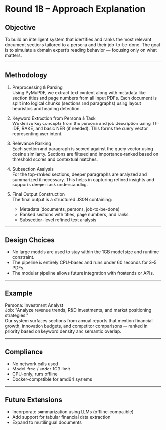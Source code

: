 
# Round 1B – Approach Explanation

##  Objective
To build an intelligent system that identifies and ranks the most relevant document sections tailored to a persona and their job-to-be-done. The goal is to simulate a domain expert’s reading behavior — focusing only on what matters.

---

##  Methodology

1. Preprocessing & Parsing  
   Using PyMuPDF, we extract text content along with metadata like section titles and page numbers from all input PDFs. Each document is split into logical chunks (sections and paragraphs) using layout heuristics and heading detection.

2. Keyword Extraction from Persona & Task  
   We derive key concepts from the persona and job description using TF-IDF, RAKE, and basic NER (if needed). This forms the query vector representing user intent.

3. Relevance Ranking  
   Each section and paragraph is scored against the query vector using cosine similarity. Sections are filtered and importance-ranked based on threshold scores and contextual matches.

4. Subsection Analysis  
   For the top-ranked sections, deeper paragraphs are analyzed and summarized if necessary. This helps in capturing refined insights and supports deeper task understanding.

5. Final Output Construction  
   The final output is a structured JSON containing:
   - Metadata (documents, persona, job-to-be-done)
   - Ranked sections with titles, page numbers, and ranks
   - Subsection-level refined text analysis

---

##  Design Choices

- No large models are used to stay within the 1GB model size and runtime constraint.
- The pipeline is entirely CPU-based and runs under 60 seconds for 3–5 PDFs.
- The modular pipeline allows future integration with frontends or APIs.

---

##  Example

Persona: Investment Analyst  
Job: "Analyze revenue trends, R&D investments, and market positioning strategies."  
Our system surfaces sections from annual reports that mention financial growth, innovation budgets, and competitor comparisons — ranked in priority based on keyword density and semantic overlap.

---

##  Compliance

-  No network calls used
-  Model-free / under 1GB limit
-  CPU-only, runs offline
-  Docker-compatible for amd64 systems

---

##  Future Extensions

- Incorporate summarization using LLMs (offline-compatible)
- Add support for tabular financial data extraction
- Expand to multilingual documents
